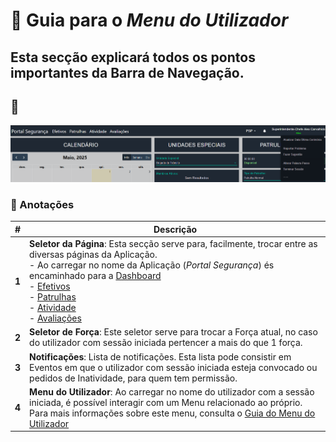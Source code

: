 # 📘 Guia para o _Menu do Utilizador_

Esta secção explicará todos os pontos importantes da **Barra de Navegação**.</br>
---

## 📸
![Screenshot da Barra de Navegação](../../../images/ui/dashboard/user_menu.png)

### 🔢 Anotações

| #     | Descrição                                                                                                                                                                                                                                                                                                         |
|-------|-------------------------------------------------------------------------------------------------------------------------------------------------------------------------------------------------------------------------------------------------------------------------------------------------------------------|
| **1** | **Seletor da Página**: Esta secção serve para, facilmente, trocar entre as diversas páginas da Aplicação.</br> - Ao carregar no nome da Aplicação (*Portal Segurança*) és encaminhado para a [Dashboard](../dashboard.md) <br/> - [Efetivos]() <br/> - [Patrulhas]() <br/> - [Atividade]() <br/> - [Avaliações]() |
| **2** | **Seletor de Força**: Este seletor serve para trocar a Força atual, no caso do utilizador com sessão iniciada pertencer a mais do que 1 força.                                                                                                                                                                    |
| **3** | **Notificações**: Lista de notificações. Esta lista pode consistir em Eventos em que o utilizador com sessão iniciada esteja convocado ou pedidos de Inatividade, para quem tem permissão.                                                                                                                        |
| **4** | **Menu do Utilizador**: Ao carregar no nome do utilizador com a sessão iniciada, é possível interagir com um Menu relacionado ao próprio. <br/> Para mais informações sobre este menu, consulta o [Guia do Menu do Utilizador]()                                                                                  |

